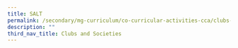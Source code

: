 ```yaml
---
title: SALT
permalink: /secondary/mg-curriculum/co-curricular-activities-cca/clubs-and-societies/salt/
description: ""
third_nav_title: Clubs and Societies
---
```

